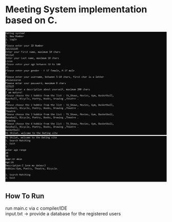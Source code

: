 # Meeting System implementation based on C.
![alt tag](https://github.com/orel1212/Portfolio/blob/main/General%20-%20programming%20languages/C/MeetingSystem/%E2%80%8F%E2%80%8Fintro.PNG)
![plot](https://github.com/orel1212/Portfolio/blob/main/General%20-%20programming%20languages/C/MeetingSystem/%E2%80%8F%E2%80%8Fsearch.PNG)
## How To Run
run main.c via c compiler/IDE <br>
input.txt -> provide a database for the registered users
 

